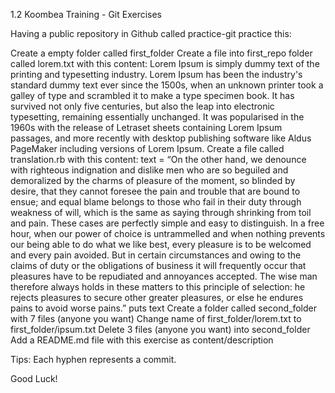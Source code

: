 1.2 Koombea Training - Git Exercises

Having a public repository in Github called practice-git practice this:

Create a empty folder called first_folder
Create a file into first_repo folder called lorem.txt with this content:
Lorem Ipsum is simply dummy text of the printing and typesetting industry. Lorem Ipsum has been the industry's standard dummy text ever since the 1500s, when an unknown printer took a galley of type and scrambled it to make a type specimen book. It has survived not only five centuries, but also the leap into electronic typesetting, remaining essentially unchanged. It was popularised in the 1960s with the release of Letraset sheets containing Lorem Ipsum passages, and more recently with desktop publishing software like Aldus PageMaker including versions of Lorem Ipsum.
Create a file called translation.rb with this content:
text = “On the other hand, we denounce with righteous indignation and dislike men who are so beguiled and demoralized by the charms of pleasure of the moment, so blinded by desire, that they cannot foresee the pain and trouble that are bound to ensue; and equal blame belongs to those who fail in their duty through weakness of will, which is the same as saying through shrinking from toil and pain. These cases are perfectly simple and easy to distinguish. In a free hour, when our power of choice is untrammelled and when nothing prevents our being able to do what we like best, every pleasure is to be welcomed and every pain avoided. But in certain circumstances and owing to the claims of duty or the obligations of business it will frequently occur that pleasures have to be repudiated and annoyances accepted. The wise man therefore always holds in these matters to this principle of selection: he rejects pleasures to secure other greater pleasures, or else he endures pains to avoid worse pains.”
puts text
Create a folder called second_folder with 7 files (anyone you want)
Change name of first_folder/lorem.txt to first_folder/ipsum.txt
Delete 3 files (anyone you want) into second_folder
Add a README.md file with this exercise as content/description

Tips:
Each hyphen represents a commit.


Good Luck!
